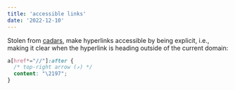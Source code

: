 ```yaml
---
title: 'accessible links'
date: '2022-12-10'
---
```


Stolen from [cadars](https://github.com/cadars/john-doe/blob/main/style.css#L254), make hyperlinks accessible by being explicit, i.e., making it clear when the hyperlink is heading outside of the current domain:

```css
a[href*="//"]:after {
  /* top-right arrow (↗) */
  content: "\2197";
}
```
